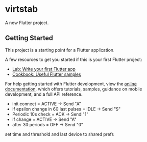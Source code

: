 # virtstab

A new Flutter project.

## Getting Started

This project is a starting point for a Flutter application.

A few resources to get you started if this is your first Flutter project:

- [Lab: Write your first Flutter app](https://docs.flutter.dev/get-started/codelab)
- [Cookbook: Useful Flutter samples](https://docs.flutter.dev/cookbook)

For help getting started with Flutter development, view the
[online documentation](https://docs.flutter.dev/), which offers tutorials,
samples, guidance on mobile development, and a full API reference.

- init connect = ACTIVE -> Send "A"
- if epsilon change in 60 last pulses = IDLE -> Send "S"
- Periodic 10s check = ACK -> Send "1"
- if change = ACTIVE -> Send "A"
- after 30 periods = OFF -> Send "0"

set time and threshold and last device to shared prefs
